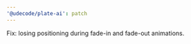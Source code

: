 ```yaml
---
'@udecode/plate-ai': patch
---
```


Fix: losing positioning during fade-in and fade-out animations.
